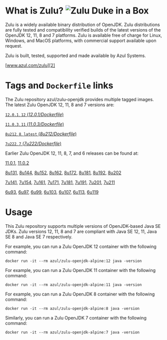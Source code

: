 What is Zulu? ![Zulu Duke in a Box][1]
======================================

Zulu is a widely available binary distribution of OpenJDK. Zulu distributions are fully tested and compatibility verified builds of the latest versions of the OpenJDK 12, 11, 8 and 7 platforms. Zulu is available free of charge for Linux, Windows, and MacOS platforms, with commercial support available upon request.

Zulu is built, tested, supported and made available by Azul Systems.

[www.azul.com/zulu][2]

Tags and `Dockerfile` links
===========================

The Zulu repository azul/zulu-openjdk provides multiple tagged images. The latest Zulu OpenJDK 12, 11, 8 and 7 versions are:

[`12.0.1`, `12` (*12.0.1/Dockerfile*)][38]

[`11.0.3`, `11` (*11.0.3/Dockerfile*)][35]

[`8u212`, `8`, `latest` (*8u212/Dockerfile*)][26]

[`7u222`, `7` (*7u222/Dockerfile*)][17]

Earlier Zulu OpenJDK 12, 11, 8, 7, and 6 releases can be found at:



[11.0.1][36], [11.0.2][37]

[8u131][27], [8u144][28], [8u152][29], [8u162][30], [8u172][31], [8u181][32], [8u192][33], [8u202][34]

[7u141][18], [7u154][19], [7u161][20], [7u171][21], [7u181][22], [7u191][23], [7u201][24], [7u211][25]

[6u93][10], [6u97][11], [6u99][12], [6u103][13], [6u107][14], [6u113][15], [6u119][16]

Usage
=====

This Zulu repository supports multiple versions of OpenJDK-based Java SE JDKs. Zulu versions 12, 11, 8 and 7 are compliant with Java SE 12, 11, Java SE 8 and Java SE 7 respectively.

For example, you can run a Zulu OpenJDK 12 container with the following command:

    docker run -it --rm azul/zulu-openjdk-alpine:12 java -version

For example, you can run a Zulu OpenJDK 11 container with the following command:

    docker run -it --rm azul/zulu-openjdk-alpine:11 java -version

For example, you can run a Zulu OpenJDK 8 container with the following command:

    docker run -it --rm azul/zulu-openjdk-alpine:8 java -version

Similarly, you can run a Zulu OpenJDK 7 container with the following command:

    docker run -it --rm azul/zulu-openjdk-alpine:7 java -version


  [1]: https://www.azul.com/files/ZuluDocker60.gif
  [2]: http://www.azul.com/zulu
  [10]: https://github.com/zulu-openjdk/zulu-openjdk/blob/master/alpine/6u93-6.16.0.1/Dockerfile
  [11]: https://github.com/zulu-openjdk/zulu-openjdk/blob/master/alpine/6u97-6.17.0.1/Dockerfile
  [12]: https://github.com/zulu-openjdk/zulu-openjdk/blob/master/alpine/6u99-6.18.0.3/Dockerfile
  [13]: https://github.com/zulu-openjdk/zulu-openjdk/blob/master/alpine/6u103-6.19.0.1/Dockerfile
  [14]: https://github.com/zulu-openjdk/zulu-openjdk/blob/master/alpine/6u107-6.20.0.1/Dockerfile
  [15]: https://github.com/zulu-openjdk/zulu-openjdk/blob/master/alpine/6u113-6.21.0.3/Dockerfile
  [16]: https://github.com/zulu-openjdk/zulu-openjdk/blob/master/alpine/6u119-6.22.0.3/Dockerfile
  [17]: https://github.com/zulu-openjdk/zulu-openjdk/blob/master/alpine/7u222-7.29.0.5/Dockerfile
  [18]: https://github.com/zulu-openjdk/zulu-openjdk/blob/master/alpine/7u141-7.18.0.3/Dockerfile
  [19]: https://github.com/zulu-openjdk/zulu-openjdk/blob/master/alpine/7u154-7.20.0.3/Dockerfile
  [20]: https://github.com/zulu-openjdk/zulu-openjdk/blob/master/alpine/7u161-7.21.0.3/Dockerfile
  [21]: https://github.com/zulu-openjdk/zulu-openjdk/blob/master/alpine/7u171-7.22.0.3/Dockerfile
  [22]: https://github.com/zulu-openjdk/zulu-openjdk/blob/master/alpine/7u181-7.23.0.1/Dockerfile
  [23]: https://github.com/zulu-openjdk/zulu-openjdk/blob/master/alpine/7u191-7.24.0.1/Dockerfile
  [24]: https://github.com/zulu-openjdk/zulu-openjdk/blob/master/alpine/7u201-7.25.0.5/Dockerfile
  [25]: https://github.com/zulu-openjdk/zulu-openjdk/blob/master/alpine/7u211-7.27.0.1/Dockerfile
  [26]: https://github.com/zulu-openjdk/zulu-openjdk/blob/master/alpine/8u212-8.38.0.13/Dockerfile
  [27]: https://github.com/zulu-openjdk/zulu-openjdk/blob/master/alpine/8u131-8.21.0.1/Dockerfile
  [28]: https://github.com/zulu-openjdk/zulu-openjdk/blob/master/alpine/8u144-8.23.0.3/Dockerfile
  [29]: https://github.com/zulu-openjdk/zulu-openjdk/blob/master/alpine/8u152-8.25.0.1/Dockerfile
  [30]: https://github.com/zulu-openjdk/zulu-openjdk/blob/master/alpine/8u162-8.27.0.7/Dockerfile
  [31]: https://github.com/zulu-openjdk/zulu-openjdk/blob/master/alpine/8u172-8.30.0.1/Dockerfile
  [32]: https://github.com/zulu-openjdk/zulu-openjdk/blob/master/alpine/8u181-8.31.0.1/Dockerfile
  [33]: https://github.com/zulu-openjdk/zulu-openjdk/blob/master/alpine/8u192-8.33.0.1/Dockerfile
  [34]: https://github.com/zulu-openjdk/zulu-openjdk/blob/master/alpine/8u202-8.36.0.3/Dockerfile
  [35]: https://github.com/zulu-openjdk/zulu-openjdk/blob/master/alpine/11.0.3-11.31/Dockerfile
  [36]: https://github.com/zulu-openjdk/zulu-openjdk/blob/master/alpine/11.0.1-11.2/Dockerfile
  [37]: https://github.com/zulu-openjdk/zulu-openjdk/blob/master/alpine/11.0.2-11.29/Dockerfile
  [38]: https://github.com/zulu-openjdk/zulu-openjdk/blob/master/alpine/12.0.1-12.2/Dockerfile
